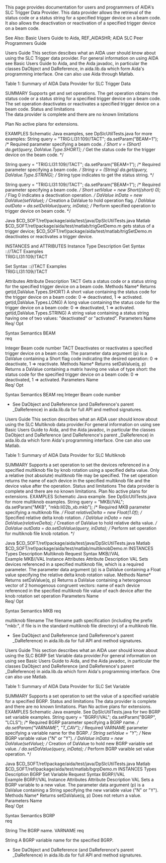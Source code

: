 This page provides documentation for users and programmers of AIDA's SLC Trigger Data Provider. This data provider allows the retrieval of the status code or a status string for a specified trigger device on a beam code. It also allows the deactivation or reactivation of a specified trigger device on a beam code.

See Also: Basic Users Guide to Aida, REF_AIDASHR; AIDA SLC Peer Programmers Guide

Users Guide
This section descibes what an AIDA user should know about using the SLC Trigger data provider. For general information on using AIDA see Basic Users Guide to Aida, and the Aida javadoc, in particular the classes DaObject and DaReference, in aida.lib.da which form Aida's programming interface. One can also use Aida through Matlab.

Table 1: Summary of AIDA Data Provider for SLC Trigger Data

SUMMARY
Supports get and set operations. The get operation obtains the status code or a status string for a specified trigger device on a beam code. The set operation deactivates or reactivates a specified trigger device on a beam code.
Status and limitations	
The data provider is complete and there are no known limitations

Plan	No active plans for extensions.

EXAMPLES
Schematic	Java examples, see DpSlcUtilTests.java for more examples:
String query = "TRIG:LI31:109//TACT";
da.setParam("BEAM=1");         /* Required parameter specifying a beam code. */
Short v = (Short) da.get(query, DaValue.Type.SHORT); /* Get the status code for the trigger device on the beam code. */ 

String query = "TRIG:LI31:109//TACT";
da.setParam("BEAM=1");         /* Required parameter specifying a beam code. */
String v = (String) da.get(query, DaValue.Type.STRING); /* String type indicates to get the status string. */ 

String query = "TRIG:LI31:109//TACT";
da.setParam("BEAM=1");         /* Required parameter specifying a beam code. */
Short setValue = new Short((short) 0); /* Flag 0 indicates a deactivation operation. */
DaValue inData = new DaValue(setValue); /* Creation a DaValue to hold operation flag. */
DaValue outData = da.setDaValue(query, inData); /* Perform specified operation to trigger device on beam code. */

Java	$CD_SOFT/ref/package/aida/test/java/DpSlcUtilTests.java
Matlab	$CD_SOFT/ref/package/aida/test/matlab/trigGetDemo.m gets status of a trigger device;
$CD_SOFT/ref/package/aida/test/matlab/trigSetDemo.m deactivates or reactivates a trigger device.

INSTANCES and ATTRIBUTES
Instance Type	Description
Get	Syntax	<prim>:<micr>:<unit>//TACT
Examples	
TRIG:LI31:109//TACT

Set	Syntax	<prim>:<micr>:<unit>//TACT
Examples	
TRIG:LI31:109//TACT

Attributes
Attribute	Description
TACT	Gets a status code or a status string for the specified trigger device on a beam code.
Methods	Name*	Returns
get(d,DaValue.Types.SHORT)	A short value containing the status code for the trigger device on a beam code: 0 => deactivated, 1 => activated.
get(d,DaValue.Types.LONG)	A long value containing the status code for the trigger device on a beam code: 0 => deactivated, 1 => activated.
get(d,DaValue.Types.STRING)	A string value containing a status string having one of two values: "deactivated" or "activated".
Parameters	Name	
Req/
Opt

Syntax	Semantics
BEAM	
req

Integer	Beam code number
TACT	Deactivates or reactivates a specified trigger device on a beam code. The parameter data argument (p) is a DaValue containing a Short flag code indicating the desired operation: 0 => deactivate, 1 => reactivate.
Methods	Name*	Returns
setDaValue(q, p)	Returns a DaValue containing a matrix having one value of type short: the status code for the specified trigger device on a beam code: 0 => deactivated, 1 => activated.
Parameters	Name	
Req/
Opt

Syntax	Semantics
BEAM	req	Integer	Beam code number
* See DaObject and DaReference (and DaReference's parent _DaReference) in aida.lib.da for full API and method signatures.



Users Guide
This section describes what an AIDA user should know about using the SLC Multiknob data provider.For general information on using see Basic Users Guide to Aida, and the Aida javadoc, in particular the classes DaObject and DaReference (and DaReference's parent _DaReference) in aida.lib.da which form Aida's programming interface. One can also use Matlab.

Table 1: Summary of AIDA Data Provider for SLC Multiknob

SUMMARY
Supports a set operation to set the devices referenced in a specified multiknob file by knob rotation using a specified delta value. Only a relative (not absolute) mulitknob file may be specified. The set operation returns the name of each device in the specified multiknob file and the device value after the operation.
Status and limitations	The data provider is complete and there are no known limitations.
Plan	No active plans for extensions.
EXAMPLES
Schematic	Java example. See DpSlcUtilTests.java for more multiknob examples.
String query  = "MKB//VAL";
da.setParam("MKB", "mkb:li02b_xb.mkb");     /* Required MKB parameter specifying a multiknob file. */
Float relativeDelta = new Float(1.0f);      /* Specified relative delta knob rotation. */
DaValue inData = new DaValue(relativeDelta); /* Creation of DaValue to hold relative delta value. */
DaValue outData = da.setDaValue(query, inData); /* Perform set operation for multiknob file knob rotation. */
     
Java	$CD_SOFT/ref/package/aida/test/java/DpSlcUtilTests.java
Matlab	$CD_SOFT/ref/package/aida/test/matlab/multiknobDemo.m
INSTANCES
Types	Description
Multiknob Request	Syntax	MKB//VAL  
Example	MKB//VAL
Instance Attributes
Attribute	Description
VAL	Sets devices referenced in a specified multiknob file, which is a required parameter. The parameter data argument (p) is a DaValue containing a Float value specifying the relative delta knob rotation value.
Methods	Name*	Returns
setDaValue(q, p)	Returns a DaValue containing a heterogenous vector of 2 homogenous congruent vectors:
name of each device referenced in the specified multiknob file
value of each device after the knob rotation set operation
Parameters	Name	
Req/
Opt

Syntax	Semantics
MKB	
req

multiknob filename
The filename path specification (including the prefix "mkb:", if file is in the standard multiknob file directory) of a multiknob file.
* See DaObject and DaReference (and DaReference's parent _DaReference) in aida.lib.da for full API and method signatures.

Users Guide
This section describes what an AIDA user should know about using the SLC BGRP Set Variable data provider.For general information on using see Basic Users Guide to Aida, and the Aida javadoc, in particular the classes DaObject and DaReference (and DaReference's parent _DaReference) in aida.lib.da which form Aida's programming interface. One can also use Matlab.

Table 1: Summary of AIDA Data Provider for SLC Set Variable

SUMMARY
Supports a set operation to set the value of a specified variable for a specified BGRP.
Status and limitations	The data provider is complete and there are no known limitations.
Plan	No active plans for extensions.
EXAMPLES
Schematic	Java example. See DpSlcUtilTests.java for two BGRP set variable examples.
String query  = "BGRP//VAL";
da.setParam("BGRP", "LCLS");            /* Required BGRP parameter specifying a BGRP name. */
da.setParam("VARNAME", "T_CAV");        /* Required VARNAME parameter specifying a variable name for the BGRP. */
String setValue = "Y";                  /* New BGRP variable value ("N" or "Y"). */
DaValue inData = new DaValue(setValue); /* Creation of DaValue to hold new BGRP variable set value. */
da.setDaValue(query, inData);           /* Perform BGRP varaible set value operation. */
     
Java	$CD_SOFT/ref/package/aida/test/java/DpSlcUtilTests.java
Matlab	$CD_SOFT/ref/package/aida/test/matlab/bgrpDemo.m
INSTANCES
Types	Description
BGRP Set Variable Request	Syntax	BGRP//VAL  
Example	BGRP//VAL
Instance Attributes
Attribute	Description
VAL	Sets a BGRP variable to a new value. The parameter data argument (p) is a DaValue containing a String specifying the new variable value ("N" or "Y").
Methods	Name*	Returns
setDaValue(q, p)	Does not return a value.
Parameters	Name	
Req/
Opt

Syntax	Semantics
BGRP	
req

String
The BGRP name.
VARNAME	
req

String
A BGRP variable name for the specified BGRP.
* See DaObject and DaReference (and DaReference's parent _DaReference) in aida.lib.da for full API and method signatures.
